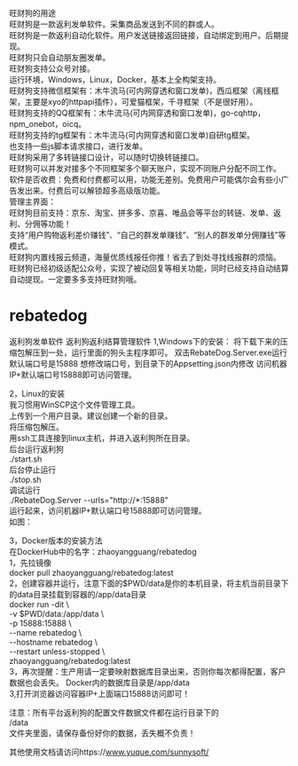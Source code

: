 旺财狗的用途  
旺财狗是一款返利发单软件。采集商品发送到不同的群或人。  
旺财狗是一款返利自动化软件。用户发送链接返回链接，自动绑定到用户。后期提现。  
旺财狗只会自动朋友圈发单。  
旺财狗支持公众号对接。  
运行环境，Windows，Linux，Docker，基本上全构架支持。  
旺财狗支持微信框架有：木牛流马(可内网穿透和窗口发单)，西瓜框架（离线框架，主要是xyo的httpapi插件），可爱猫框架，千寻框架（不是很好用）。  
旺财狗支持的QQ框架有：木牛流马(可内网穿透和窗口发单)，go-cqhttp，npm_onebot，oicq。  
旺财狗支持的tg框架有：木牛流马(可内网穿透和窗口发单)自研tg框架。  
也支持一些js脚本请求接口，进行发单。  
旺财狗采用了多转链接口设计，可以随时切换转链接口。  
旺财狗可以并发对接多个不同框架多个聊天账户，实现不同账户分配不同工作。  
软件是否收费：免费和付费都可以用，功能无差别。免费用户可能偶尔会有些小广告发出来。付费后可以解锁超多高级版功能。  
管理主界面：  
旺财狗目前支持：京东、淘宝、拼多多、京喜、唯品会等平台的转链、发单、返利、分佣等功能！  
支持“用户购物返利差价赚钱”、“自己的群发单赚钱”、“别人的群发单分佣赚钱”等模式。  
旺财狗内置线报云频道，海量优质线报任你推！省去了到处寻找线报群的烦恼。  
旺财狗已经初级适配公众号，实现了被动回复等相关功能，同时已经支持自动结算自动提现。一定要多多支持旺财狗哦。  
# rebatedog
返利狗发单软件 返利狗返利结算管理软件
1,Windows下的安装：
将下载下来的压缩包解压到一处，运行里面的狗头主程序即可。
双击RebateDog.Server.exe运行
默认端口号是15888
想修改端口号，到目录下的Appsetting.json内修改
访问机器IP+默认端口号15888即可访问管理。


2，Linux的安装  
我习惯用WinSCP这个文件管理工具。  
上传到一个用户目录。建议创建一个新的目录。  
将压缩包解压。  
用ssh工具连接到linux主机，并进入返利狗所在目录。  
后台运行返利狗  
./start.sh  
后台停止运行  
./stop.sh  
调试运行  
./RebateDog.Server --urls="http://*:15888"  
运行起来，访问机器IP+默认端口号15888即可访问管理。  
如图：  


3，Docker版本的安装方法  
在DockerHub中的名字：zhaoyangguang/rebatedog  
1，先拉镜像  
docker pull zhaoyangguang/rebatedog:latest  
2，创建容器并运行，注意下面的$PWD/data是你的本机目录，将主机当前目录下的data目录挂载到容器的/app/data目录  
docker run -dit \  
  -v $PWD/data:/app/data  \  
  -p 15888:15888 \  
  --name rebatedog \  
  --hostname rebatedog \  
  --restart unless-stopped \  
  zhaoyangguang/rebatedog:latest  
3，再次提醒：生产用请一定要映射数据库目录出来，否则你每次都得配置，客户数据也会丢失。 Docker内的数据库目录是/app/data  
3,打开浏览器访问容器IP+上面端口15888访问即可！  

注意：所有平台返利狗的配置文件数据文件都在运行目录下的  
/data  
文件夹里面，请保存备份好你的数据，丢失概不负责！  

其他使用文档请访问https://www.yuque.com/sunnysoft/  
